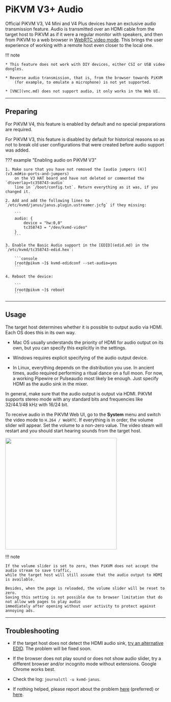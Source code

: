 # PiKVM V3+ Audio

Official PiKVM V3, V4 Mini and V4 Plus devices have an exclusive audio transmission feature.
Audio is transmitted over an HDMI cable from the target host to PiKVM as if it were a regular monitor
with speakers, and then from PiKVM to a web browser in [WebRTC video mode](webrtc.md).
This brings the user experience of working with a remote host even closer to the local one.

!!! note

    * This feature does not work with DIY devices, either CSI or USB video dongles.

    * Reverse audio transmission, that is, from the browser towards PiKVM
        (for example, to emulate a microphone) is not yet supported.

    * [VNC](vnc.md) does not support audio, it only works in the Web UI.


-----
## Preparing

For PiKVM V4, this feature is enabled by default and no special preparations are required.

For PiKVM V3, this feature is disabled by default for historical reasons so as not to break
old user configurations that were created before audio support was added.

??? example "Enabling audio on PiKVM V3"

    1. Make sure that you have not removed the [audio jumpers (4)](v3.md#io-ports-and-jumpers)
        on the V3 HAT board and have not deleted or commented the `dtoverlay=tc358743-audio`
        line in `/boot/config.txt`. Return everything as it was, if you changed it.

    2. Add and add the following lines to `/etc/kvmd/janus/janus.plugin.ustreamer.jcfg` if they missing:

        ```
        audio: {
            device = "hw:0,0"
            tc358743 = "/dev/kvmd-video"
        }
        ```

    3. Enable the Basic Audio support in the [EDID](edid.md) in the `/etc/kvmd/tc358743-edid.hex`:

        ```console
        [root@pikvm ~]$ kvmd-edidconf --set-audio=yes
        ```

    4. Reboot the device:

        ```
        [root@pikvm ~]$ reboot
        ```


-----
## Usage

The target host determines whether it is possible to output audio via HDMI. Each OS does this in its own way.

* Mac OS usually understands the priority of HDMI for audio output on its own,
    but you can specify this explicitly in the settings.

* Windows requires explicit specifying of the audio output device.

* In Linux, everything depends on the distribution you use. In ancient times, audio required performing
    a ritual dance on a full moon. For now, a working Pipewire or Pulseaudio most likely be enough.
    Just specify HDMI as the audio sink in the mixer.

In general, make sure that the audio output is output via HDMI.
PiKVM supports stereo mode with any standard bits and frequencies like 32/44.1/48 kHz with 16/24 bit.

To receive audio in the PiKVM Web UI, go to the **System** menu and switch the video mode to `H.264 / WebRTC`.
If everything is in order, the volume slider will appear. Set the volume to a non-zero value.
The video steam will restart and you should start hearing sounds from the target host.

<img src="menu.png" width="350"/>

!!! note

    If the volume slider is set to zero, then PiKVM does not accept the audio stream to save traffic,
    while the target host will still assume that the audio output to HDMI is available.

    Besides, when the page is reloaded, the volume slider will be reset to zero.
    Saving this setting is not possible due to browser limitation that do not allow web pages to play audio
    immediately after opening without user activity to protect against annoying ads.


-----
## Troubleshooting

* If the target host does not detect the HDMI audio sink,
    [try an alternative EDID](https://github.com/pikvm/pikvm/issues/764).
    The problem will be fixed soon.

* If the browser does not play sound or does not show audio slider, try a different browser
    and/or incognito mode without extensions. Google Chrome works best.

* Check the log: `journalctl -u kvmd-janus`.

* If nothing helped, please report about the problem [here](https://discord.gg/bpmXfz5) (preferred)
    or [here](https://github.com/pikvm/pikvm/issues).

